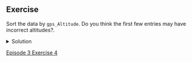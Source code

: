 ## Exercise

Sort the data by <code>gps_Altitude</code>. Do you think the first few entries may have incorrect altitudes?.

<details>
  <summary>
        Solution
  </summary>

  In the <code>gps:Altitude</code> column, select <code>Sort... > numbers</code> and select <code>smallest first</code>. The first few values are all 0. The altitudes are more likely ‘missing’ than incorrect. The survey is delivered by Smartphone with the gps information added automatically by the app. The lack of an altitude value suggests that the smartphone was unable to provide it and it defaulted to 0.
</details>

[Episode 3 Exercise 4](episode3_ex4.md)
